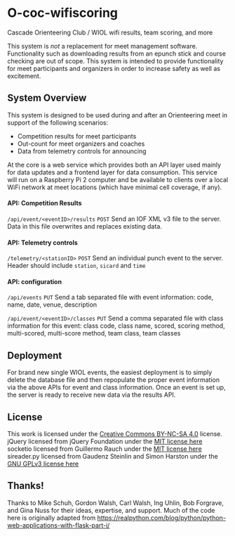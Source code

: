 # O-coc-wifiscoring
Cascade Orienteering Club / WIOL wifi results, team scoring, and more

This system is *not* a replacement for meet management software. Functionality such as downloading results from an epunch stick and course checking are out of scope. This system is intended to provide functionality for meet participants and organizers in order to increase safety as well as excitement. 

## System Overview
This system is designed to be used during and after an Orienteering meet in support of the following scenarios:
* Competition results for meet participants
* Out-count for meet organizers and coaches
* Data from telemetry controls for announcing

At the core is a web service which provides both an API layer used mainly for data updates and a frontend layer for data consumption. This service will run on a Raspberry Pi 2 computer and be available to clients over a local WiFi network at meet locations (which have minimal cell coverage, if any).

#### API: Competition Results
```/api/event/<eventID>/results``` ```POST```
Send an IOF XML v3 file to the server. Data in this file overwrites and replaces existing data.

#### API: Telemetry controls
```/telemetry/<stationID>``` ```POST```
Send an individual punch event to the server. Header should include ```station```, ```sicard``` and ```time```

#### API: configuration
```/api/events``` ```PUT```
Send a tab separated file with event information: code, name, date, venue, description

```/api/event/<eventID>/classes``` ```PUT```
Send a comma separated file with class information for this event: class code, class name, scored, scoring method, multi-scored, multi-score method, team class, team classes

## Deployment
For brand new single WIOL events, the easiest deployment is to simply delete the database file and then repopulate the proper event information via the above APIs for event and class information. Once an event is set up, the server is ready to receive new data via the results API.

## License
This work is licensed under the [Creative Commons BY-NC-SA 4.0](http://creativecommons.org/licenses/by-nc-sa/4.0/) license. 
jQuery licensed from jQuery Foundation under the [MIT license here](https://jquery.org/license/)
socketio licensed from Guillermo Rauch under the [MIT license here](https://github.com/socketio/socket.io-client/blob/master/LICENSE)
sireader.py licensed from Gaudenz Steinlin and Simon Harston under the [GNU GPLv3 license here](http://www.gnu.org/licenses/gpl.html)


## Thanks!
Thanks to Mike Schuh, Gordon Walsh, Carl Walsh, Ing Uhlin, Bob Forgrave, and Gina Nuss for their ideas, expertise, and support.
Much of the code here is originally adapted from https://realpython.com/blog/python/python-web-applications-with-flask-part-i/

